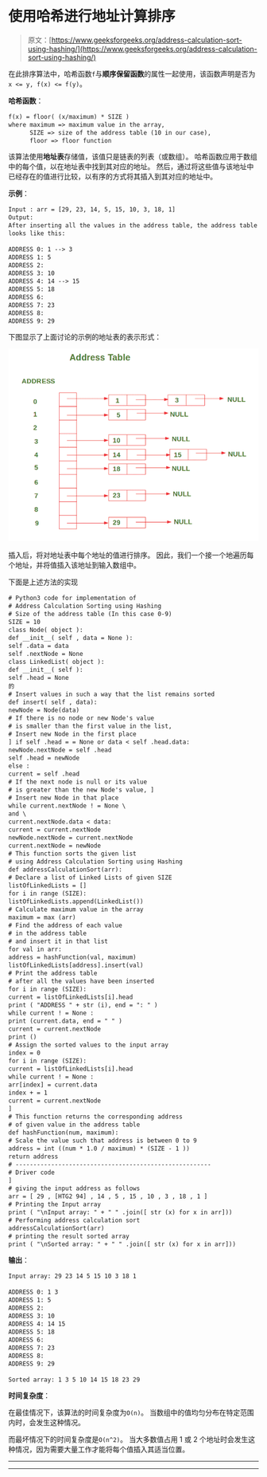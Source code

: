 # 使用哈希进行地址计算排序

> 原文：[https://www.geeksforgeeks.org/address-calculation-sort-using-hashing/](https://www.geeksforgeeks.org/address-calculation-sort-using-hashing/)

在此排序算法中，哈希函数`f`与**顺序保留函数**的属性一起使用，该函数声明是否为`x <= y, f(x) <= f(y)`。

**哈希函数**：

```
f(x) = floor( (x/maximum) * SIZE )
where maximum => maximum value in the array,
      SIZE => size of the address table (10 in our case),
      floor => floor function

```

该算法使用**地址表**存储值，该值只是链表的列表（或数组）。 哈希函数应用于数组中的每个值，以在地址表中找到其对应的地址。 然后，通过将这些值与该地址中已经存在的值进行比较，以有序的方式将其插入到其对应的地址中。

**示例**：

```
Input : arr = [29, 23, 14, 5, 15, 10, 3, 18, 1] 
Output:
After inserting all the values in the address table, the address table looks like this:

ADDRESS 0: 1 --> 3 
ADDRESS 1: 5 
ADDRESS 2: 
ADDRESS 3: 10 
ADDRESS 4: 14 --> 15 
ADDRESS 5: 18 
ADDRESS 6: 
ADDRESS 7: 23 
ADDRESS 8: 
ADDRESS 9: 29

```

下图显示了上面讨论的示例的地址表的表示形式：

![](img/f3aa7b2076a31c37ba61d48a43b468df.png)

插入后，将对地址表中每个地址的值进行排序。 因此，我们一个接一个地遍历每个地址，并将值插入该地址到输入数组中。

下面是上述方法的实现

```
# Python3 code for implementation of
# Address Calculation Sorting using Hashing
# Size of the address table (In this case 0-9)
SIZE = 10
class Node( object ):
def __init__( self , data = None ):
self .data = data
self .nextNode = None
class LinkedList( object ):
def __init__( self ):
self .head = None
的
# Insert values in such a way that the list remains sorted
def insert( self , data):
newNode = Node(data)
# If there is no node or new Node's value
# is smaller than the first value in the list,
# Insert new Node in the first place
] if self .head = = None or data < self .head.data:
newNode.nextNode = self .head
self .head = newNode
else :
current = self .head
# If the next node is null or its value
# is greater than the new Node's value, ]
# Insert new Node in that place
while current.nextNode ! = None \
and \
current.nextNode.data < data:
current = current.nextNode
newNode.nextNode = current.nextNode
current.nextNode = newNode
# This function sorts the given list
# using Address Calculation Sorting using Hashing
def addressCalculationSort(arr):
# Declare a list of Linked Lists of given SIZE
listOfLinkedLists = []
for i in range (SIZE):
listOfLinkedLists.append(LinkedList())
# Calculate maximum value in the array
maximum = max (arr)
# Find the address of each value
# in the address table
# and insert it in that list
for val in arr:
address = hashFunction(val, maximum)
listOfLinkedLists[address].insert(val)
# Print the address table
# after all the values have been inserted
for i in range (SIZE):
current = listOfLinkedLists[i].head
print ( "ADDRESS " + str (i), end = ": " )
while current ! = None :
print (current.data, end = " " )
current = current.nextNode
print ()
# Assign the sorted values to the input array
index = 0
for i in range (SIZE):
current = listOfLinkedLists[i].head
while current ! = None :
arr[index] = current.data
index + = 1
current = current.nextNode
]
# This function returns the corresponding address
# of given value in the address table
def hashFunction(num, maximum):
# Scale the value such that address is between 0 to 9
address = int ((num * 1.0 / maximum) * (SIZE - 1 ))
return address
# -------------------------------------------------------
# Driver code
]
# giving the input address as follows
arr = [ 29 , [HTG2 94] , 14 , 5 , 15 , 10 , 3 , 18 , 1 ]
# Printing the Input array
print ( "\nInput array: " + " " .join([ str (x) for x in arr]))
# Performing address calculation sort
addressCalculationSort(arr)
# printing the result sorted array
print ( "\nSorted array: " + " " .join([ str (x) for x in arr]))
```

**输出**：

```
Input array: 29 23 14 5 15 10 3 18 1

ADDRESS 0: 1 3 
ADDRESS 1: 5 
ADDRESS 2: 
ADDRESS 3: 10 
ADDRESS 4: 14 15 
ADDRESS 5: 18 
ADDRESS 6: 
ADDRESS 7: 23 
ADDRESS 8: 
ADDRESS 9: 29 

Sorted array: 1 3 5 10 14 15 18 23 29

```

**时间复杂度**：

在最佳情况下，该算法的时间复杂度为`O(n)`。 当数组中的值均匀分布在特定范围内时，会发生这种情况。

而最坏情况下的时间复杂度是`O(n^2)`。 当大多数值占用 1 或 2 个地址时会发生这种情况，因为需要大量工作才能将每个值插入其适当位置。



* * *

* * *



